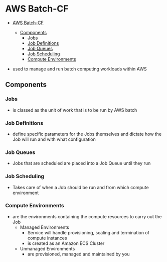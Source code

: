 # AWS Batch-CF

- [AWS Batch-CF](#aws-batch-cf)
  - [Components](#components)
    - [Jobs](#jobs)
    - [Job Definitions](#job-definitions)
    - [Job Queues](#job-queues)
    - [Job Scheduling](#job-scheduling)
    - [Compute Environments](#compute-environments)

- used to manage and run batch computing workloads within AWS

## Components

### Jobs

- is classed as the unit of work that is to be run by AWS batch

### Job Definitions

- define specific parameters for the Jobs themselves and dictate how the Job will run and with what configuration

### Job Queues

- Jobs that are scheduled are placed into a Job Queue until they run

### Job Scheduling

- Takes care of when a Job should be run and from which compute environment

### Compute Environments

- are the environments containing the compute resources to carry out the Job
  - Managed Environments
    - Service will handle provisioning, scaling and termination of compute instances
    - is created as an Amazon ECS Cluster
  - Unmanaged Environments
    - are provisioned, managed and maintained by you

